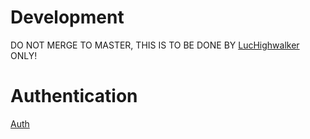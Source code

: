 # Development

DO NOT MERGE TO MASTER, THIS IS TO BE DONE BY [LucHighwalker](https://github.com/LucHighwalker) ONLY!

# Authentication

[Auth](/usage/auth.md ':include')